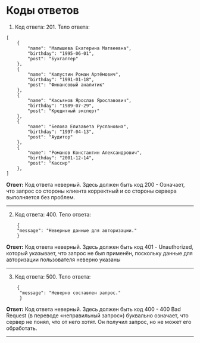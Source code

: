 # Коды ответов

1. Код ответа: 201. Тело ответа:  

``` 
[
    {
        "name": "Малышева Екатерина Матвеевна",
        "birthday": "1995-06-01",
        "post": "Бухгалтер"
    },
    {
        "name": "Капустин Роман Артёмович",
        "birthday": "1991-01-18",
        "post": "Финансовый аналитик"
    },
    {
        "name": "Касьянов Ярослав Ярославович",
        "birthday": "1989-07-29",
        "post": "Кредитный эксперт"
    },
    {
        "name": "Белова Елизавета Руслановна",
        "birthday": "1997-04-13",
        "post": "Аудитор"
    },
    {
        "name": "Романов Константин Александрович",
        "birthday": "2001-12-14",
        "post": "Кассир"
    },
]
```
**Ответ:** Код ответа неверный. 
Здесь должен быть код 200 - Означает, что запрос со стороны клиента корректный и со стороны сервера выполняется без проблем.
***
2. Код ответа: 400. Тело ответа:
```
    { 
    "message": "Неверные данные для авторизации."
    }
```

**Ответ:** Код ответа неверный. 
Здесь должен быть код 401 - Unauthorized, который указывает, что запрос не был применён, поскольку данные для авторизации пользователя неверно указаны 
***
3. Код ответа: 500. Тело ответа:
```    
    { 
     "message": "Неверно составлен запрос."
     }
```

**Ответ:** Код ответа неверный. 
Здесь должен быть код 400 - 400 Bad Request (в переводе «неправильный запрос») буквально означает, что сервер не понял, что от него хотят. Он получил запрос, но не может его обработать.
***